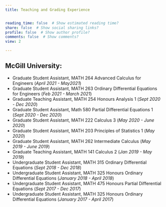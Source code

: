 ```yaml
---
title: Teaching and Grading Experience


reading_time: false  # Show estimated reading time?
share: false  # Show social sharing links?
profile: false  # Show author profile?
comments: false  # Show comments?
view: 2

---
```


## McGill University:
- Graduate Student Assistant, MATH 264 Advanced Calculus for Engineers (*April 2021 - May2021*)
- Graduate Student Assistant, MATH 263 Ordinary Differential Equations for Engineers (*Feb 2021 - March 2021*)
- Graduate Teaching Assistant, MATH 254 Honours Analysis 1 (*Sept 2020 - Dec 2020*)
- Graduate Student Assistant, Math 580 Partial Differential Equations 1 (*Sept 2020 - Dec 2020*)
- Graduate Student Assistant, MATH 222 Calculus 3 (*May 2020 - June 2020*)
- Graduate Student Assistant, MATH 203 Principles of Statistics 1 (*May 2020*)
- Graduate Student Assistant, MATH 262 Intermediate Calculus (*May 2019  - June 2019*)
- Graduate Teaching Assistant, MATH 141 Calculus 2 (*Jan 2019 - May 2019*)
- Undergraduate Student Assistant, MATH 315 Ordinary Differential Equations (*Sept 2018 - Dec 2018*)
- Undergraduate Student Assistant, MATH 325 Honours Ordinary Differential Equations (*January 2018 - April 2018*)
- Undergraduate Student Assistant, MATH 475 Honours Partial Differential Equations (*Sept 2017 - Dec 2017*)
- Undergraduate Student Assistant, MATH 325 Honours Ordinary Differential Equations (*January 2017 - April 2017*)
